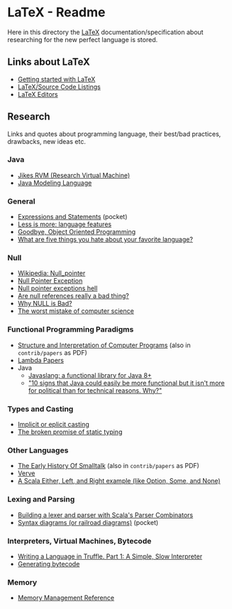 # LaTeX - Readme

Here  in this  directory  the  [LaTeX][latex] documentation/specification  about
researching for the new perfect language is stored.

## Links about LaTeX

- [Getting started with LaTeX](http://www.maths.tcd.ie/~dwilkins/LaTeXPrimer/)
- [LaTeX/Source Code Listings](https://en.m.wikibooks.org/wiki/LaTeX/Source_Code_Listings)
- [LaTeX Editors](http://texwelt.de/wissen/fragen/884/welcher-latex-editor-fur-einsteiger-empfehlenswert)

## Research

Links  and   quotes  about  programming  language,   their  best/bad  practices,
drawbacks, new ideas etc.

### Java

- [Jikes RVM (Research Virtual Machine)](http://www.jikesrvm.org)
- [Java Modeling Language](https://en.wikipedia.org/wiki/Java_Modeling_Language)

### General

- [Expressions and Statements](http://www.vanguardsw.com/dphelp4/dph00238.htm) (pocket)
- [Less is more: language features](http://blog.ploeh.dk/2015/04/13/less-is-more-language-features/)
- [Goodbye, Object Oriented Programming](https://medium.com/@cscalfani/goodbye-object-oriented-programming-a59cda4c0e53)
- [What are five things you hate about your favorite language?](http://stackoverflow.com/questions/282329/what-are-five-things-you-hate-about-your-favorite-language)

### Null

- [Wikipedia: Null_pointer](https://en.wikipedia.org/wiki/Null_pointer)
- [Null Pointer Exception](http://wiki.c2.com/?NullPointerException)
- [Null pointer exceptions hell](http://dobegin.com/npe-hell/)
- [Are null references really a bad thing?](http://softwareengineering.stackexchange.com/questions/12777/are-null-references-really-a-bad-thing)
- [Why NULL is Bad?](http://www.yegor256.com/2014/05/13/why-null-is-bad.html)
- [The worst mistake of computer science](https://www.lucidchart.com/techblog/2015/08/31/the-worst-mistake-of-computer-science/)

### Functional Programming Paradigms

- [Structure and Interpretation of Computer Programs](https://github.com/sarabander/sicp-pdf) (also in `contrib/papers` as PDF)
- [Lambda Papers](http://library.readscheme.org/page1.html)
- Java
    - [Javaslang: a functional library for Java 8+](http://www.javaslang.io/javaslang-docs/)
    - ["10 signs that Java could easily be more functional but it isn't more for political than for technical reasons. Why?"](https://twitter.com/mariofusco/status/752618195769589760)

### Types and Casting

- [Implicit or eplicit casting](https://ocaml.org/learn/tutorials/basics.html)
- [The broken promise of static typing](http://labs.ig.com/static-typing-promise)

### Other Languages

- [The Early History Of Smalltalk](http://worrydream.com/EarlyHistoryOfSmalltalk/) (also in `contrib/papers` as PDF)
- [Verve](http://tadeuzagallo.com/blog/introducing-verve/)
- [A Scala Either, Left, and Right example (like Option, Some, and None)](http://alvinalexander.com/scala/scala-either-left-right-example-option-some-none-null)

### Lexing and Parsing

- [Building a lexer and parser with Scala's Parser Combinators](https://enear.github.io/2016/03/31/parser-combinators/)
- [Syntax diagrams (or railroad diagrams)](https://en.wikipedia.org/wiki/Syntax_diagram) (pocket)

### Interpreters, Virtual Machines, Bytecode

- [Writing a Language in Truffle. Part 1: A Simple, Slow Interpreter](http://cesquivias.github.io/blog/2014/10/13/writing-a-language-in-truffle-part-1-a-simple-slow-interpreter/)
- [Generating bytecode](http://tomassetti.me/generating-bytecode/)

### Memory

- [Memory Management Reference](http://www.memorymanagement.org/index.html)

[latex]:    https://en.wikipedia.org/wiki/LaTeX